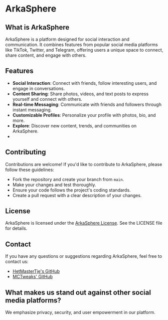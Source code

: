 # ArkaSphere

## What is ArkaSphere

ArkaSphere is a platform designed for social interaction and communication. It combines features from popular social media platforms like TikTok, Twitter, and Telegram, offering users a unique space to connect, share content, and engage with others.

## Features

- **Social Interaction**: Connect with friends, follow interesting users, and engage in conversations.
- **Content Sharing**: Share photos, videos, and text posts to express yourself and connect with others.
- **Real-time Messaging**: Communicate with friends and followers through instant messaging.
- **Customizable Profiles**: Personalize your profile with photos, bio, and more.
- **Explore**: Discover new content, trends, and communities on ArkaSphere.
- 
## Contributing

Contributions are welcome! If you'd like to contribute to ArkaSphere, please follow these guidelines:

- Fork the repository and create your branch from `main`.
- Make your changes and test thoroughly.
- Ensure your code follows the project's coding standards.
- Create a pull request with a clear description of your changes.

## License

ArkaSphere is licensed under the [ArkaSphere License](LICENSE). See the LICENSE file for details.

## Contact

If you have any questions or suggestions regarding ArkaSphere, feel free to contact us:

- [HetMasterTje's GitHub](https://github.com/HetMasterTje)
- [MCTweaks' GitHub](https://github.com/MCTweaks)

## What makes us stand out against other social media platforms?

We emphasize privacy, security, and user empowerment in our platform.
